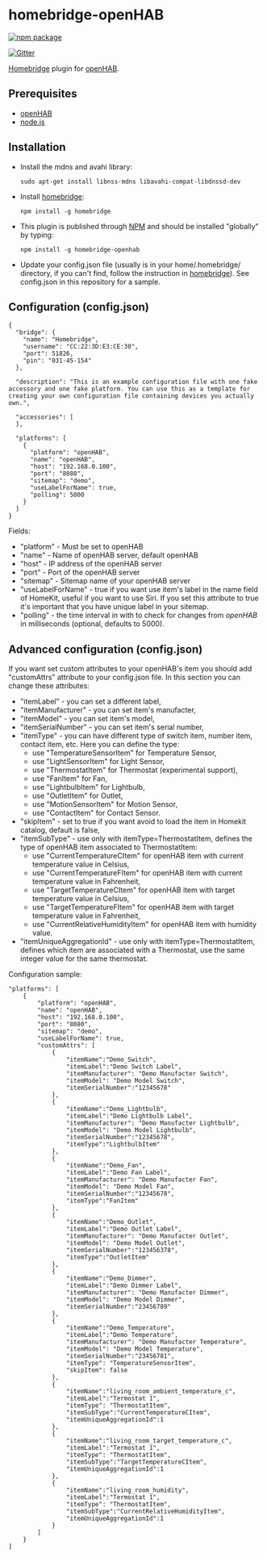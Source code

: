 # homebridge-openHAB

[![npm package](https://nodei.co/npm-dl/homebridge-openhab.png?months=2)](https://nodei.co/npm/homebridge-openhab/)

[![Gitter](https://badges.gitter.im/tommasomarchionni/homebridge-openHAB.svg)](https://gitter.im/tommasomarchionni/homebridge-openHAB?utm_source=badge&utm_medium=badge&utm_campaign=pr-badge)

[Homebridge](https://www.npmjs.com/package/homebridge) plugin for [openHAB](http://www.openhab.org).

## Prerequisites
* [openHAB](http://www.openhab.org)
* [node.js](https://nodejs.org)

## Installation
* Install the mdns and avahi library:

  `sudo apt-get install libnss-mdns libavahi-compat-libdnssd-dev`
  
* Install [homebridge](https://www.npmjs.com/package/homebridge):

  `npm install -g homebridge`
  
* This plugin is published through [NPM](https://www.npmjs.com/package/homebridge-openhab) and should be installed "globally" by typing:
 
  `npm install -g homebridge-openhab`
  
* Update your config.json file (usually is in your home/.homebridge/ directory, if you can't find, follow the instruction in [homebridge](https://www.npmjs.com/package/homebridge)). See config.json in this repository for a sample.

## Configuration (config.json)
```
{
  "bridge": {
    "name": "Homebridge",
    "username": "CC:22:3D:E3:CE:30",
    "port": 51826,
    "pin": "031-45-154"
  },

  "description": "This is an example configuration file with one fake accessory and one fake platform. You can use this as a template for creating your own configuration file containing devices you actually own.",

  "accessories": [
  ],

  "platforms": [
    {
      "platform": "openHAB",
      "name": "openHAB",
      "host": "192.168.0.100",
      "port": "8080",
      "sitemap": "demo",
      "useLabelForName": true,
      "polling": 5000
    }
  ]
}
```
Fields:

* "platform" - Must be set to openHAB
* "name" - Name of openHAB server, default openHAB
* "host" - IP address of the openHAB server
* "port" - Port of the openHAB server
* "sitemap" - Sitemap name of your openHAB server
* "useLabelForName" - true if you want use item's label in the name field of HomeKit, useful if you want to use Siri. If you set this attribute to true it's important that you have unique label in your sitemap.
* "polling" - the time interval in with to check for changes from *openHAB* in milliseconds (optional, defaults to 5000).

## Advanced configuration (config.json)
If you want set custom attributes to your openHAB's item you should add "customAttrs" attribute to your config.json file.
In this section you can change these attributes:

* "itemLabel" - you can set a different label,
* "itemManufacturer" - you can set item's manufacter,
* "itemModel" - you can set item's model,
* "itemSerialNumber" - you can set item's serial number,
* "itemType" - you can have different type of switch item, number item, contact item, etc. Here you can define the type:
    * use "TemperatureSensorItem" for Temperature Sensor,
    * use "LightSensorItem" for Light Sensor,
    * use "ThermostatItem" for Thermostat (experimental support),
    * use "FanItem" for Fan,
    * use "LightbulbItem" for Lightbulb,
    * use "OutletItem" for Outlet,
    * use "MotionSensorItem" for Motion Sensor,
    * use "ContactItem" for Contact Sensor.
* "skipItem" - set to true if you want avoid to load the item in Homekit catalog, default is false,
* "itemSubType" - use only with itemType=ThermostatItem, defines the type of openHAB item associated to ThermostatItem:
    * use "CurrentTemperatureCItem" for openHAB item with current temperature value in Celsius,
    * use "CurrentTemperatureFItem" for openHAB item with current temperature value in Fahrenheit,
    * use "TargetTemperatureCItem" for openHAB item with target temperature value in Celsius,
    * use "TargetTemperatureFItem" for openHAB item with target temperature value in Fahrenheit,
    * use "CurrentRelativeHumidityItem" for openHAB item with humidity value.
* "itemUniqueAggregationId" - use only with itemType=ThermostatItem, defines which item are associated with a Thermostat, use the same integer value for the same thermostat.

Configuration sample:
```
"platforms": [
    {
        "platform": "openHAB",
        "name": "openHAB",
        "host": "192.168.0.100",
        "port": "8080",
        "sitemap": "demo",
        "useLabelForName": true,
        "customAttrs": [
            {
                "itemName":"Demo_Switch",
                "itemLabel":"Demo Switch Label",
                "itemManufacturer": "Demo Manufacter Switch",
                "itemModel": "Demo Model Switch",
                "itemSerialNumber":"12345678"
            },
            {
                "itemName":"Demo_Lightbulb",
                "itemLabel":"Demo Lightbulb Label",
                "itemManufacturer": "Demo Manufacter Lightbulb",
                "itemModel": "Demo Model Lightbulb",
                "itemSerialNumber":"12345678",
                "itemType":"LightbulbItem"
            },
            {
                "itemName":"Demo_Fan",
                "itemLabel":"Demo Fan Label",
                "itemManufacturer": "Demo Manufacter Fan",
                "itemModel": "Demo Model Fan",
                "itemSerialNumber":"12345678",
                "itemType":"FanItem"
            },
            {
                "itemName":"Demo_Outlet",
                "itemLabel":"Demo Outlet Label",
                "itemManufacturer": "Demo Manufacter Outlet",
                "itemModel": "Demo Model Outlet",
                "itemSerialNumber":"123456378",
                "itemType":"OutletItem"
            },
            {
                "itemName":"Demo_Dimmer",
                "itemLabel":"Demo Dimmer Label",
                "itemManufacturer": "Demo Manufacter Dimmer",
                "itemModel": "Demo Model Dimmer",
                "itemSerialNumber":"23456789"
            },
            {
                "itemName":"Demo_Temperature",
                "itemLabel":"Demo Temperature",
                "itemManufacturer": "Demo Manufacter Temperature",
                "itemModel": "Demo Model Temperature",
                "itemSerialNumber":"23456781",
                "itemType": "TemperatureSensorItem",
                "skipItem": false
            },
            {
                "itemName":"living_room_ambient_temperature_c",
                "itemLabel":"Termostat 1",
                "itemType": "ThermostatItem",
                "itemSubType":"CurrentTemperatureCItem",
                "itemUniqueAggregationId":1
            },
            {
                "itemName":"living_room_target_temperature_c",
                "itemLabel":"Termostat 1",
                "itemType": "ThermostatItem",
                "itemSubType":"TargetTemperatureCItem",
                "itemUniqueAggregationId":1
            },
            {
                "itemName":"living_room_humidity",
                "itemLabel":"Termostat 1",
                "itemType": "ThermostatItem",
                "itemSubType":"CurrentRelativeHumidityItem",
                "itemUniqueAggregationId":1
            }
        ]
    }
]
```
